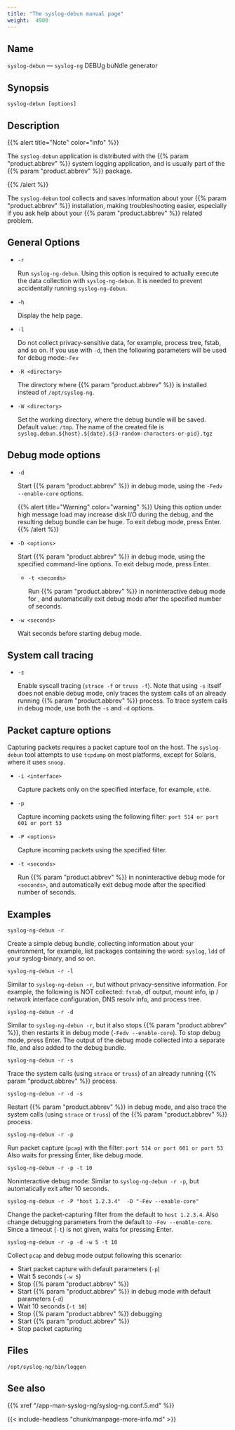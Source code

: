 ```yaml
---
title: "The syslog-debun manual page"
weight:  4900
---
```

<!-- DISCLAIMER: This file is based on the syslog-ng Open Source Edition documentation https://github.com/balabit/syslog-ng-ose-guides/commit/2f4a52ee61d1ea9ad27cb4f3168b95408fddfdf2 and is used under the terms of The syslog-ng Open Source Edition Documentation License. The file has been modified by Axoflow. -->


## Name

`syslog-debun` — `syslog-ng` DEBUg buNdle generator



## Synopsis

`syslog-debun [options]`



<span id="syslog-debun-mandescription"></span>

## Description

{{% alert title="Note" color="info" %}}

The `syslog-debun` application is distributed with the {{% param "product.abbrev" %}} system logging application, and is usually part of the {{% param "product.abbrev" %}} package. 

{{% /alert %}}

The `syslog-debun` tool collects and saves information about your {{% param "product.abbrev" %}} installation, making troubleshooting easier, especially if you ask help about your {{% param "product.abbrev" %}} related problem.



## General Options

- `-r`
    
    Run `syslog-ng-debun`. Using this option is required to actually execute the data collection with `syslog-ng-debun`. It is needed to prevent accidentally running `syslog-ng-debun`.

- `-h`
    
    Display the help page.

- `-l`
    
    Do not collect privacy-sensitive data, for example, process tree, fstab, and so on. If you use with `-d`, then the following parameters will be used for debug mode:`-Fev`

- `-R <directory>`
    
    The directory where {{% param "product.abbrev" %}} is installed instead of `/opt/syslog-ng`.

- `-W <directory>`
    
    Set the working directory, where the debug bundle will be saved. Default value: `/tmp`. The name of the created file is `syslog.debun.${host}.${date}.${3-random-characters-or-pid}.tgz`



## Debug mode options

- `-d`
    
    Start {{% param "product.abbrev" %}} in debug mode, using the `-Fedv --enable-core` options.
    
    {{% alert title="Warning" color="warning" %}}
Using this option under high message load may increase disk I/O during the debug, and the resulting debug bundle can be huge. To exit debug mode, press Enter.
    {{% /alert %}}

- `-D <options>`
    
    Start {{% param "product.abbrev" %}} in debug mode, using the specified command-line options. To exit debug mode, press Enter.

  - `-t <seconds>`
    
    Run {{% param "product.abbrev" %}} in noninteractive debug mode for <span class="code"><seconds></span>, and automatically exit debug mode after the specified number of seconds.

- `-w <seconds>`
    
    Wait <span class="code"><seconds></span> seconds before starting debug mode.



## System call tracing

- `-s`
    
    Enable syscall tracing (`strace -f` or `truss -f`). Note that using `-s` itself does not enable debug mode, only traces the system calls of an already running {{% param "product.abbrev" %}} process. To trace system calls in debug mode, use both the `-s` and `-d` options.



## Packet capture options

Capturing packets requires a packet capture tool on the host. The `syslog-debun` tool attempts to use `tcpdump` on most platforms, except for Solaris, where it uses `snoop`.

- `-i <interface>`
    
    Capture packets only on the specified interface, for example, `eth0`.

- `-p`
    
    Capture incoming packets using the following filter: `port 514 or port 601 or port 53`

- `-P <options>`
    
    Capture incoming packets using the specified filter.

- `-t <seconds>`
    
    Run {{% param "product.abbrev" %}} in noninteractive debug mode for `<seconds>`, and automatically exit debug mode after the specified number of seconds.



<span id="idm46072214735232"></span>

## Examples

```shell
syslog-ng-debun -r
```

Create a simple debug bundle, collecting information about your environment, for example, list packages containing the word: `syslog`, `ldd` of your syslog-binary, and so on.

```shell
syslog-ng-debun -r -l
```

Similar to `syslog-ng-debun -r`, but without privacy-sensitive information. For example, the following is NOT collected: `fstab`, df output, mount info, ip / network interface configuration, DNS resolv info, and process tree.

```shell
syslog-ng-debun -r -d
```

Similar to `syslog-ng-debun -r`, but it also stops {{% param "product.abbrev" %}}, then restarts it in debug mode (`-Fedv --enable-core`). To stop debug mode, press Enter. The output of the debug mode collected into a separate file, and also added to the debug bundle.

```shell
syslog-ng-debun -r -s
```

Trace the system calls (using `strace` or `truss`) of an already running {{% param "product.abbrev" %}} process.

```shell
syslog-ng-debun -r -d -s
```

Restart {{% param "product.abbrev" %}} in debug mode, and also trace the system calls (using `strace` or `truss`) of the {{% param "product.abbrev" %}} process.

```shell
syslog-ng-debun -r -p
```

Run packet capture (`pcap`) with the filter: `port 514 or port 601 or port 53` Also waits for pressing Enter, like debug mode.

```shell
syslog-ng-debun -r -p -t 10
```

Noninteractive debug mode: Similar to `syslog-ng-debun -r -p`, but automatically exit after 10 seconds.

```shell
syslog-ng-debun -r -P "host 1.2.3.4"  -D "-Fev --enable-core"
```

Change the packet-capturing filter from the default to `host 1.2.3.4`. Also change debugging parameters from the default to `-Fev --enable-core`. Since a timeout (`-t`) is not given, waits for pressing Enter.

```shell
syslog-ng-debun -r -p -d -w 5 -t 10
```

Collect `pcap` and debug mode output following this scenario:

- Start packet capture with default parameters (`-p`)
- Wait 5 seconds (`-w 5`)
- Stop {{% param "product.abbrev" %}}
- Start {{% param "product.abbrev" %}} in debug mode with default parameters (`-d`)
- Wait 10 seconds (`-t 10`)
- Stop {{% param "product.abbrev" %}} debugging
- Start {{% param "product.abbrev" %}}
- Stop packet capturing

## Files

`/opt/syslog-ng/bin/loggen`



## See also

{{% xref "/app-man-syslog-ng/syslog-ng.conf.5.md" %}}

{{< include-headless "chunk/manpage-more-info.md" >}}
